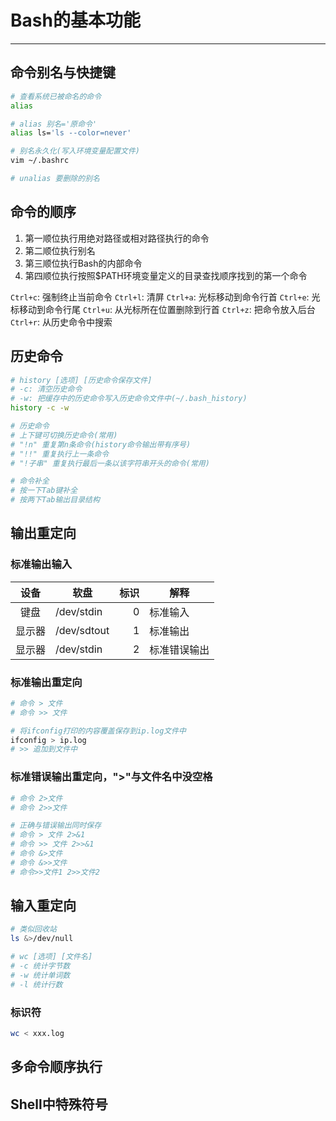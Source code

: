 # Bash的基本功能
----

## 命令别名与快捷键
```bash
# 查看系统已被命名的命令
alias

# alias 别名='原命令'
alias ls='ls --color=never'

# 别名永久化(写入环境变量配置文件)
vim ~/.bashrc

# unalias 要删除的别名
```

## 命令的顺序
1. 第一顺位执行用绝对路径或相对路径执行的命令
2. 第二顺位执行别名
3. 第三顺位执行Bash的内部命令
4. 第四顺位执行按照$PATH环境变量定义的目录查找顺序找到的第一个命令

`Ctrl+c`: 强制终止当前命令
`Ctrl+l`: 清屏
`Ctrl+a`: 光标移动到命令行首
`Ctrl+e`: 光标移动到命令行尾
`Ctrl+u`: 从光标所在位置删除到行首
`Ctrl+z`: 把命令放入后台
`Ctrl+r`: 从历史命令中搜索

## 历史命令
```bash
# history [选项] [历史命令保存文件]
# -c: 清空历史命令
# -w: 把缓存中的历史命令写入历史命令文件中(~/.bash_history)
history -c -w

# 历史命令
# 上下键可切换历史命令(常用)
# "!n" 重复第n条命令(history命令输出带有序号)
# "!!" 重复执行上一条命令
# "!子串" 重复执行最后一条以该字符串开头的命令(常用)

# 命令补全
# 按一下Tab键补全
# 按两下Tab输出目录结构
```

## 输出重定向
### 标准输出输入
| 设备  | 软盘          | 标识  | 解释          |
| :---: | ------------- | ----: | ------------- |
| 键盘  | /dev/stdin    | 0     | 标准输入      |
| 显示器| /dev/sdtout   | 1     | 标准输出      |
| 显示器| /dev/stdin    | 2     | 标准错误输出  |

### 标准输出重定向
```bash
# 命令 > 文件
# 命令 >> 文件

# 将ifconfig打印的内容覆盖保存到ip.log文件中
ifconfig > ip.log
# >> 追加到文件中
```

### 标准错误输出重定向，">"与文件名中没空格
```bash
# 命令 2>文件
# 命令 2>>文件

# 正确与错误输出同时保存
# 命令 > 文件 2>&1
# 命令 >> 文件 2>>&1
# 命令 &>文件
# 命令 &>>文件
# 命令>>文件1 2>>文件2

```

## 输入重定向
```bash
# 类似回收站
ls &>/dev/null

# wc [选项] [文件名]
# -c 统计字节数
# -w 统计单词数
# -l 统计行数
```

### 标识符
```bash
wc < xxx.log
```

## 多命令顺序执行
## Shell中特殊符号
